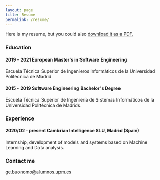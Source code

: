 ```yaml
---
layout: page
title: Resume
permalink: /resume/
---
```


<div class="entry">
    Here is my resume, but you could also <a href="/files/Resume_GIANCARLO%20BUONOMO.pdf">download it as a PDF.</a>
</div>

### Education

#### 2019 - 2021        European Master's in Software Engineering

<div class="entry">
    Escuela Técnica Superior de Ingenieros Informáticos de la Universidad Politécnica de Madrid
</div>

#### 2015 - 2019        Software Engineering Bachelor's Degree

<div class="entry">
    Escuela Técnica Superior de Ingeniería de Sistemas Informáticos de la Universidad Politécnica de Madrids
</div>


### Experience

#### 2020/02 - present  Cambrian Intelligence SLU, Madrid (Spain)

<div class="entry">
    Internship, development of models and systems based on Machine Learning and Data analysis.
</div>

### Contact me

[ge.buonomo@alumnos.upm.es](mailto:ge.buonomo@alumnos.upm.es)